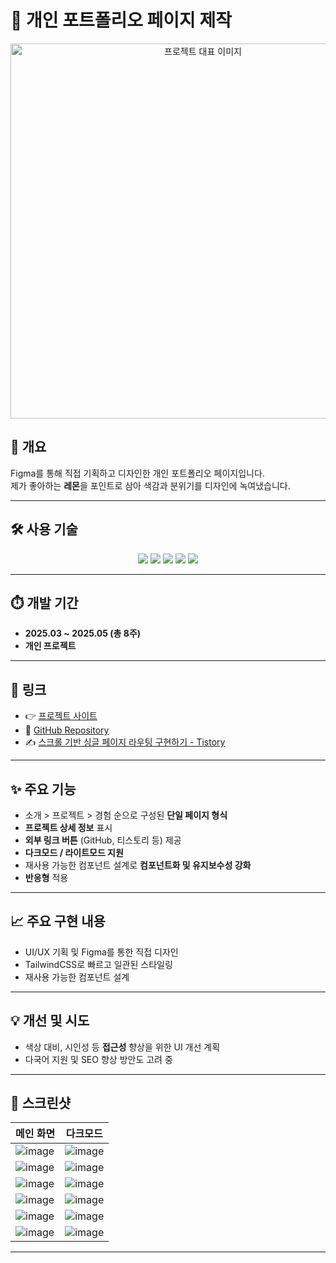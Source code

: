# 📒 개인 포트폴리오 페이지 제작

<p align="center">
  <img src="https://github.com/user-attachments/assets/b7fe52fe-3333-4ac2-8667-cc8103b0369c" alt="프로젝트 대표 이미지" width="600"/>
</p>

## 📌 개요

Figma를 통해 직접 기획하고 디자인한 개인 포트폴리오 페이지입니다.  
제가 좋아하는 **레몬**을 포인트로 삼아 색감과 분위기를 디자인에 녹여냈습니다.

---

## 🛠️ 사용 기술

<div align='center'>
  <img src="https://img.shields.io/badge/TypeScript-3178C6?style=for-the-badge&logo=typescript&logoColor=white"/>
  <img src="https://img.shields.io/badge/TailwindCSS-06B6D4?style=for-the-badge&logo=tailwindcss&logoColor=white"/>
  <img src="https://img.shields.io/badge/Prettier-F7B93E?style=for-the-badge&logo=prettier&logoColor=white"/>
  <img src="https://img.shields.io/badge/Figma-F24E1E?style=for-the-badge&logo=figma&logoColor=white"/>
  <img src="https://img.shields.io/badge/Vercel-000000?style=for-the-badge&logo=vercel&logoColor=white"/>
</div>

---

## ⏱️ 개발 기간

- **2025.03 ~ 2025.05 (총 8주)**
- **개인 프로젝트**

---

## 🔗 링크

- 👉 [프로젝트 사이트](https://yuwon-portfolio.vercel.app/)
- 📂 [GitHub Repository](https://github.com/xuuwon/portfolio.git)
- ✍️ [스크롤 기반 싱글 페이지 라우팅 구현하기 - Tistory](https://xuwon.tistory.com/54)

---

## ✨ 주요 기능

- 소개 > 프로젝트 > 경험 순으로 구성된 **단일 페이지 형식**
- **프로젝트 상세 정보** 표시
- **외부 링크 버튼** (GitHub, 티스토리 등) 제공
- **다크모드 / 라이트모드 지원**
- 재사용 가능한 컴포넌트 설계로 **컴포넌트화 및 유지보수성 강화**
- **반응형** 적용

---

## 📈 주요 구현 내용

- UI/UX 기획 및 Figma를 통한 직접 디자인
- TailwindCSS로 빠르고 일관된 스타일링
- 재사용 가능한 컴포넌트 설계

---

## 💡 개선 및 시도

- 색상 대비, 시인성 등 **접근성** 향상을 위한 UI 개선 계획
- 다국어 지원 및 SEO 향상 방안도 고려 중

---

## 📸 스크린샷

| 메인 화면 | 다크모드 |
|-----------|----------|
| ![image](https://github.com/user-attachments/assets/4255e95f-2770-44e7-93ad-c54f6bb7a54c) | ![image](https://github.com/user-attachments/assets/61090dca-2ca0-4dd4-ab41-5301d528421a) |
| ![image](https://github.com/user-attachments/assets/3816acc1-29a5-4a5b-993d-60e7edfa2b6b) | ![image](https://github.com/user-attachments/assets/3c77d99e-b6e9-436c-be0b-aa1ebd028924) |
| ![image](https://github.com/user-attachments/assets/ddb83f73-34b2-454e-bf23-6225dcb082b0) | ![image](https://github.com/user-attachments/assets/f39ae6fb-32cf-4023-be3f-7f8b0c489486) |
| ![image](https://github.com/user-attachments/assets/5e74e212-b94a-4114-917a-5598195ab848) | ![image](https://github.com/user-attachments/assets/9581d6ce-e24e-48b8-a5e7-64738549537e) |
| ![image](https://github.com/user-attachments/assets/9aab9287-b877-4ba3-8a53-c8b67967863d) | ![image](https://github.com/user-attachments/assets/3f731af0-f420-4e7b-b47b-08e5637b6269) |
| ![image](https://github.com/user-attachments/assets/73ad639a-b58b-478f-8e90-7c8b5d3cc511) | ![image](https://github.com/user-attachments/assets/5ccbb818-f504-4da3-894b-401f41ad0716) |


---

